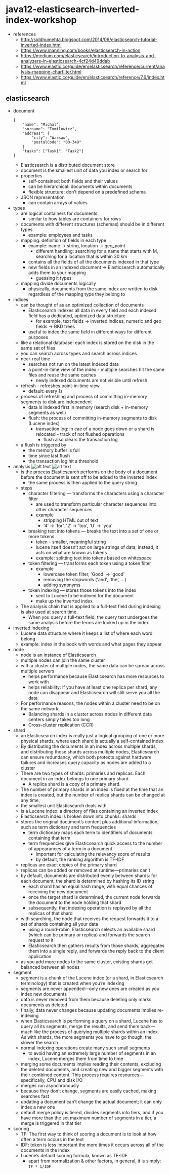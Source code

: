 # java12-elasticsearch-inverted-index-workshop

* references
    * http://siddhumehta.blogspot.com/2014/06/elasticsearch-tutorial-inverted-index.html
    * https://www.manning.com/books/elasticsearch-in-action
    * https://medium.com/elasticsearch/introduction-to-analysis-and-analyzers-in-elasticsearch-4cf24d49ddab
    * https://www.elastic.co/guide/en/elasticsearch/reference/current/analysis-mapping-charfilter.html
    * https://www.elastic.co/guide/en/elasticsearch/reference/7.6/index.html

## elasticsearch
* document
    ```
    {
        "name": "Michal",
        "surname": "Tumilowicz",
        "address": {
            "city": "Warsaw",
            "postalCode": "00-349"
        }
        "tasks": ["Task1", "Task2"]
    }
    ```
    * Elasticsearch is a distributed document store
    * document is the smallest unit of data you index or search for
    * properties
        * self-contained: both fields and their values
        * can be hierarchical: documents within documents
        * flexible structure: don’t depend on a predefined schema
    * JSON representation
        * can contain arrays of values
* types
    * are logical containers for documents
        * similar to how tables are containers for rows
    * documents with different structures (schemas) should be in different types
        * example: employees and tasks
    * mapping: definition of fields in each type
        * example: name -> string, location -> geo_point
            * different handling: searching for a name that starts with M, searching for a location that is within 30 km
        * contains all the fields of all the documents indexed in that type
        * new fields in an indexed document => Elasticsearch automatically adds them to your mapping
            * guessing it types
    * mapping divide documents logically
        * physically, documents from the same index are written to disk regardless of the mapping type they belong to
* indices
    * can be thought of as an optimized collection of documents
        * Elasticsearch indexes all data in every field and each indexed field has a dedicated, optimized data 
        structure
            * for example, text fields -> inverted indices, numeric and geo fields -> BKD trees
        * useful to index the same field in different ways for different purposes
    * like a relational database: each index is stored on the disk in the same set of files
    * you can search across types and search across indices
    * near-real time 
        * searches not run on the latest indexed data
        * a point-in-time view of the index - multiple searches hit the same files and reuse the same caches
            * newly indexed documents are not visible until refresh
    * refresh - refreshes point-in-time view
        * default: every 1s
    * process of refreshing and process of committing in-memory segments to disk are independent
        * data is indexed first in memory (search disk + in-memory segments as well)
        * flush: the process of committing in-memory segments to disk (Lucene index)
            * transaction log: in cae of a node goes down or a shard is relocated - track of not flushed operations 
                * flush also clears the transaction log
    * a flush is triggered by
      * the memory buffer is full
      * time since last flush
      * the transaction log hit a threshold
* analysis
    ![alt text](img/analysis_overview.png)
    ![alt text](img/analysis_example.png)
    * is the process Elasticsearch performs on the body of a document before the document is sent off to be added to 
    the inverted index
        * the same process is then applied to the query string
    * steps
        * character filtering — transforms the characters using a character filter
            * are used to transform particular character sequences into other character sequences
            * example
                * stripping HTML out of text
                * '4' -> 'for', '2' -> 'too', 'U' -> 'you'
        * breaking text into tokens — breaks the text into a set of one or more tokens
            * token - smaller, meaningful string
            * lucene itself doesn’t act on large strings of data; instead, it acts on what are known as tokens
            * example: splitting text into tokens based on whitespace
        * token filtering — transforms each token using a token filter
            * example
                * lowercase token filter, 'Good' -> 'good'
                * removing the stopwords ('and', 'the', ...)
                * adding synonyms
        * token indexing — stores those tokens into the index
            * sent to Lucene to be indexed for the document
            * make up the inverted index
    * The analysis chain that is applied to a full-text field during indexing is also used at search time. 
        * When you query a full-text field, the query text undergoes the same analysis before the terms are looked up in the index
* inverted indexing
    * Lucene data structure where it keeps a list of where each word belong
    * example: index in the book with words and what pages they appear
* node
    * node is an instance of Elasticsearch
    * multiple nodes can join the same cluster
    * with a cluster of multiple nodes, the same data can be spread across multiple servers
        * helps performance because Elasticsearch has more resources to work with
        * helps reliability: if you have at least one replica per shard, any node can disappear and Elasticsearch 
        will still serve you all the data
    * For performance reasons, the nodes within a cluster need to be on the same network. 
        * Balancing shards in a cluster across nodes in different data centers simply takes too long
        * Cross-cluster replication (CCR)
* shard
    * an Elasticsearch index is really just a logical grouping of one or more physical shards, where each shard is 
    actually a self-contained index
    *  By distributing the documents in an index across multiple shards, and distributing those shards across multiple 
    nodes, Elasticsearch can ensure redundancy, which both protects against hardware failures and increases query 
    capacity as nodes are added to a cluster
    * There are two types of shards: primaries and replicas. Each document in an index belongs to one primary shard. 
        * A replica shard is a copy of a primary shard.
    * The number of primary shards in an index is fixed at the time that an index is created, but the number of replica 
    shards can be changed at any time,
    * the smallest unit Elasticsearch deals with
    * is a Lucene index: a directory of files containing an inverted index
    * Elasticsearch index is broken down into chunks: shards
    * stores the original document’s content plus additional information, such as term dictionary and term frequencies
        * term dictionary maps each term to identifiers of documents containing that term
        * term frequencies give Elasticsearch quick access to the number of appearances of a term in a document
            * important for calculating the relevancy score of results
            * by default, the ranking algorithm is TF-IDF
    * replicas are exact copies of the primary shard
    * replicas can be added or removed at runtime—primaries can’t
    * by default, documents are distributed evenly between shards: for each document, the shard is determined by
      hashing its ID string
        * each shard has an equal hash range, with equal chances of receiving the new document
        * once the target shard is determined, the current node forwards the document to the node holding that shard
        * subsequently, that indexing operation is replayed by all the replicas of that shard
    * with searching, the node that receives the request forwards it to a set of shards containing all your data
        * using a round-robin, Elasticsearch selects an available shard (which can be primary or replica) and 
        forwards the search request to it
        * Elasticsearch then gathers results from those shards, aggregates them into a single reply, and forwards 
        the reply back to the client application
    * as you add more nodes to the same cluster, existing shards get balanced between all nodes
* segment
    * segment is a chunk of the Lucene index (or a shard, in Elasticsearch terminology) that is created when you’re 
    indexing
    * segments are never appended—only new ones are created as you index new documents
    * data is never removed from them because deleting only marks documents as deleted
    * finally, data never changes because updating documents implies re-indexing
    * when Elasticsearch is performing a query on a shard, Lucene has to query all its segments, merge the results, 
    and send them back—much like the process of querying multiple shards within an index. As with shards, the more 
    segments you have to go though, the slower the search
    * normal indexing operations create many such small segments
        * to avoid having an extremely large number of segments in an index, Lucene merges them from time to time
    * merging some documents implies reading their contents, excluding the deleted documents, and creating new and 
    bigger segments with their combined content. This process requires resources—specifically, CPU and disk I/O
    * merges run asynchronously
    * because they don’t change, segments are easily cached, making searches fast
    * updating a document can’t change the actual document; it can only index a new one
    * default merge policy is tiered, divides segments into tiers, and if you have more than the set maximum number 
    of segments in a tier, a merge is triggered in that tier
* scoring
    * TF: The first way to think of scoring a document is to look at how often a term occurs in the text
    * IDF: token is less important the more times it occurs across all of the documents in the index
    * Lucene’s default scoring formula, known as TF-IDF
        * apart from normalization & other factors, in general, it is simply: `TF * 1/IDF`